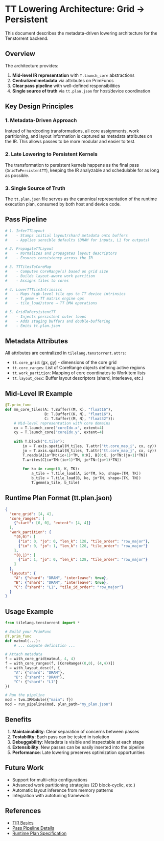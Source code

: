 # TT Lowering Architecture: Grid → Persistent

This document describes the metadata-driven lowering architecture for the Tenstorrent backend.

## Overview

The architecture provides:
1. **Mid-level IR representation** with `T.launch_core` abstractions
2. **Centralized metadata** via attributes on PrimFuncs
3. **Clear pass pipeline** with well-defined responsibilities
4. **Single source of truth** via `tt.plan.json` for host/device coordination

## Key Design Principles

### 1. Metadata-Driven Approach
Instead of hardcoding transformations, all core assignments, work partitioning, and layout information is captured as metadata attributes on the IR. This allows passes to be more modular and easier to test.

### 2. Late Lowering to Persistent Kernels
The transformation to persistent kernels happens as the final pass (`GridToPersistentTT`), keeping the IR analyzable and schedulable for as long as possible.

### 3. Single Source of Truth
The `tt.plan.json` file serves as the canonical representation of the runtime execution plan, consumed by both host and device code.

## Pass Pipeline

```python
# 1. InferTTLayout
#    - Stamps initial layout/shard metadata onto buffers
#    - Applies sensible defaults (DRAM for inputs, L1 for outputs)

# 2. PropagateTTLayout  
#    - Normalizes and propagates layout descriptors
#    - Ensures consistency across the IR

# 3. TTTilesToCoreMap
#    - Computes CoreRange(s) based on grid size
#    - Builds layout-aware work partition
#    - Assigns tiles to cores

# 4. LowerTTTileIntrinsics
#    - Maps high-level tile ops to TT device intrinsics
#    - T.gemm → TT matrix engine ops
#    - tile_load/store → TT DMA operations

# 5. GridToPersistentTT
#    - Injects persistent outer loops
#    - Adds staging buffers and double-buffering
#    - Emits tt.plan.json
```

## Metadata Attributes

All attributes are centralized in `tilelang.tenstorrent.attrs`:

- `tt.core_grid`: (gx, gy) - dimensions of the core grid
- `tt.core_ranges`: List of CoreRange objects defining active regions
- `tt.work_partition`: Mapping of core coordinates to WorkItem lists
- `tt.layout_desc`: Buffer layout descriptors (shard, interleave, etc.)

## Mid-Level IR Example

```python
@T.prim_func
def mm_core_tiles(A: T.Buffer((M, K), "float16"),
                  B: T.Buffer((K, N), "float16"),
                  C: T.Buffer((M, N), "float32")):
    # Mid-level representation with core domains
    cx = T.launch_core("coreIdx.x", extent=4)
    cy = T.launch_core("coreIdx.y", extent=4)
    
    with T.block("C.tile"):
        io = T.axis.spatial(M_tiles, T.attr("tt.core_map_i", cx, cy))
        jo = T.axis.spatial(N_tiles, T.attr("tt.core_map_j", cx, cy))
        T.reads(A[io*TM:(io+1)*TM, 0:K], B[0:K, jo*TN:(jo+1)*TN])
        T.writes(C[io*TM:(io+1)*TM, jo*TN:(jo+1)*TN])
        
        for ko in range(0, K, TK):
            a_tile = T.tile_load(A, io*TM, ko, shape=(TM, TK))
            b_tile = T.tile_load(B, ko, jo*TN, shape=(TK, TN))
            T.gemm(a_tile, b_tile)
```

## Runtime Plan Format (tt.plan.json)

```json
{
  "core_grid": [4, 4],
  "core_ranges": [
    {"start": [0, 0], "extent": [4, 4]}
  ],
  "work_partition": {
    "(0,0)": [
      {"io": 0, "jo": 0, "len_k": 128, "tile_order": "row_major"},
      {"io": 0, "jo": 1, "len_k": 128, "tile_order": "row_major"}
    ],
    "(0,1)": [
      {"io": 1, "jo": 0, "len_k": 128, "tile_order": "row_major"}
    ]
  },
  "layouts": {
    "A": {"shard": "DRAM", "interleave": true},
    "B": {"shard": "DRAM", "interleave": true},
    "C": {"shard": "L1", "tile_id_order": "row_major"}
  }
}
```

## Usage Example

```python
from tilelang.tenstorrent import *

# Build your PrimFunc
@T.prim_func
def matmul(...):
    # ... compute definition ...

# Attach metadata
f = with_core_grid(matmul, 4, 4)
f = with_core_ranges(f, [CoreRange((0,0), (4,4))])
f = with_layout_desc(f, {
    "A": {"shard": "DRAM"}, 
    "B": {"shard": "DRAM"},
    "C": {"shard": "L1"}
})

# Run the pipeline
mod = tvm.IRModule({"main": f})
mod = run_pipeline(mod, plan_path="my_plan.json")
```


## Benefits

1. **Maintainability**: Clear separation of concerns between passes
2. **Testability**: Each pass can be tested in isolation
3. **Debuggability**: Metadata is visible and inspectable at each stage
4. **Extensibility**: New passes can be easily inserted into the pipeline
5. **Performance**: Late lowering preserves optimization opportunities

## Future Work

- Support for multi-chip configurations
- Advanced work partitioning strategies (2D block-cyclic, etc.)
- Automatic layout inference from memory patterns
- Integration with autotuning framework

## References

- [TIR Basics](TIR_BASICS.md)
- [Pass Pipeline Details](passes/pipeline.md)
- [Runtime Plan Specification](RUNTIME_PLAN.md)
